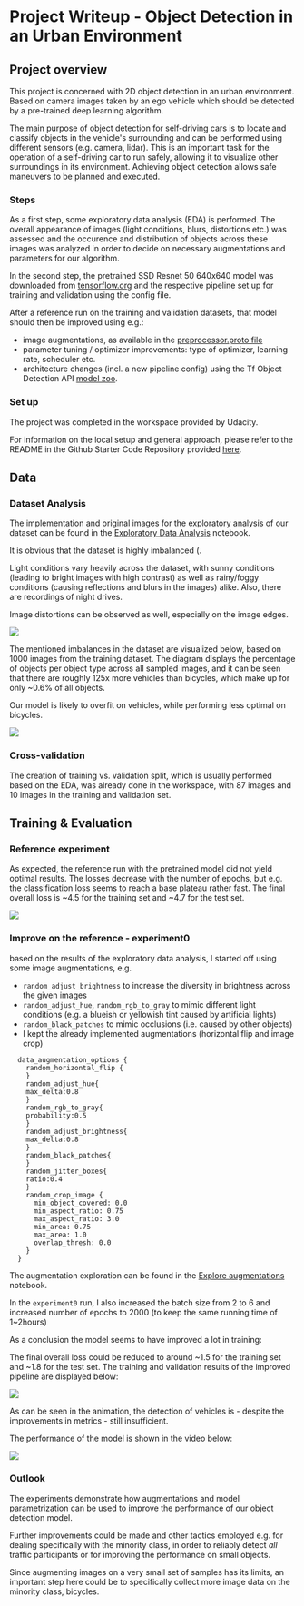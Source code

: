 # Project Writeup - Object Detection in an Urban Environment

## Project overview
This project is concerned with 2D object detection in an urban environment.
Based on camera images taken by an ego vehicle which should be detected by a pre-trained deep learning algorithm.

The main purpose of object detection for self-driving cars is to locate and classify objects in the vehicle's surrounding and can be performed using different sensors (e.g. camera, lidar). This is an important task for the operation of a self-driving car to run safely, allowing it to visualize other surroundings in its environment. Achieving object detection allows safe maneuvers to be planned and executed.

### Steps
As a first step, some exploratory data analysis (EDA) is performed. The overall appearance of images  (light conditions, blurs, distortions etc.) was assessed and the occurence and distribution of objects across these images was analyzed in order to decide on necessary augmentations and parameters for our algorithm.

In the second step, the pretrained SSD Resnet 50 640x640 model was downloaded from [tensorflow.org](http://download.tensorflow.org/models/object_detection/tf2/20200711/ssd_resnet50_v1_fpn_640x640_coco17_tpu-8.tar.gz) and the respective pipeline set up for training and validation using the config file.

After a reference run on the training and validation datasets, that model should then be improved using e.g.:
* image augmentations, as available in the [preprocessor.proto file](https://github.com/tensorflow/models/blob/master/research/object_detection/protos/preprocessor.proto)
* parameter tuning / optimizer improvements: type of optimizer, learning rate, scheduler etc.
* architecture changes (incl. a new pipeline config) using the Tf Object Detection API [model zoo](https://github.com/tensorflow/models/blob/master/research/object_detection/g3doc/tf2_detection_zoo.md).

### Set up
The project was completed in the workspace provided by Udacity.

For information on the local setup and general approach, please refer to the README in the 
Github Starter Code Repository provided [here](https://github.com/udacity/nd013-c1-vision-starter).

## Data
### Dataset Analysis
The implementation and original images for the exploratory analysis of our dataset can be found 
in the [Exploratory Data Analysis](Exploratory+Data+Analysis.ipynb) notebook.

It is obvious that the dataset is highly imbalanced (. 

Light conditions vary heavily across the dataset, with sunny conditions (leading to bright images with high contrast)
as well as rainy/foggy conditions (causing reflections and blurs in the images) alike. 
Also, there are recordings of night drives.

Image distortions can be observed as well, especially on the image edges.

![](experiments/EDA.png)

The mentioned imbalances in the dataset are visualized below, based on 1000 images from the training dataset.
The diagram displays the percentage of objects per object type across all sampled images, and it can be seen that there are roughly 125x more vehicles than bicycles, which make up for only ~0.6% of all objects.

Our model is likely to overfit on vehicles, while performing less optimal on bicycles.

![](experiments/EDA_pie.png)

### Cross-validation
The creation of training vs. validation split, which is usually performed based on the EDA, was already done in the workspace, with 87 images and 10 images in the training and validation set.

## Training & Evaluation
### Reference experiment
As expected, the reference run with the pretrained model did not yield optimal results.
The losses decrease with the number of epochs, 
but e.g. the classification loss seems to reach a base plateau rather fast.
The final overall loss is ~4.5 for the training set and ~4.7 for the test set.

![](experiments/reference/noAugmentation.png)

### Improve on the reference - experiment0
based on the results of the exploratory data analysis, I started off using some image augmentations, e.g.
* `random_adjust_brightness` to increase the diversity in brightness across the given images
* `random_adjust_hue`, `random_rgb_to_gray` to mimic different light conditions (e.g. a blueish or yellowish tint caused by artificial lights)
* `random_black_patches` to mimic occlusions (i.e. caused by other objects)
* I kept the already implemented augmentations (horizontal flip and image crop)

```
  data_augmentation_options {
    random_horizontal_flip {
    }
    random_adjust_hue{
    max_delta:0.8
    }
    random_rgb_to_gray{
    probability:0.5
    }
    random_adjust_brightness{
    max_delta:0.8
    }
    random_black_patches{
    }
    random_jitter_boxes{
    ratio:0.4
    }
    random_crop_image {
      min_object_covered: 0.0
      min_aspect_ratio: 0.75
      max_aspect_ratio: 3.0
      min_area: 0.75
      max_area: 1.0
      overlap_thresh: 0.0
    }
  }
```

The augmentation exploration can be found in the [Explore augmentations](Explore+augmentations.ipynb) notebook.

In the `experiment0` run, I also increased the batch size from 2 to 6 and increased number of epochs to 2000 (to keep the same running time of 1~2hours)

As a conclusion the model seems to have improved a lot in training: 

The final overall loss could be reduced to around ~1.5 for the training set and ~1.8 for the test set.
The training and validation results of the improved pipeline are displayed below:

![](experiments/experiment0/Augmentation.png)

As can be seen in the animation, the detection of vehicles is - despite the improvements in metrics - still insufficient.

The performance of the model is shown in the video below:

![](experiments/animation.gif)

### Outlook
The experiments demonstrate how augmentations and model parametrization can be used to improve the performance of our object detection model.

Further improvements could be made and other tactics employed e.g. for dealing specifically with the minority class,
in order to reliably detect _all_ traffic participants or for improving the performance on small objects.

Since augmenting images on a very small set of samples has its limits, 
an important step here could be to specifically collect more image data on the minority class, bicycles.
